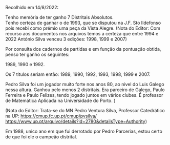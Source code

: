 Recolhido em 14/8/2022:

Tenho memória de ter ganho 7 Distritais Absolutos.  
Tenho certeza de ganhar o de 1993, que se disputou na J.F. Sto Ildefonso pois recebi como prémio uma peça da Vista Alegre.
(Nota do Editor: Com recurso aos documentos nos arquivos temos a certeza que entre 1994 e 2022 António Silva venceu 3 edições: 1998, 1999 e 2007)

Por consulta dos cadernos de partidas e em função da pontuação obtida, penso ter ganho os seguintes:

1989, 1990 e 1992.

Os 7 titulos seriam então: 1989, 1990, 1992, 1993, 1998, 1999 e 2007.

Pedro Silva foi um jogador muito forte nos anos 80, ao nivel do Luis Galego nessa altura. Ganhou pelo menos 2 distritais. Era parceiro de Galego, Paulo Ferreira e Paulo Felizes, tendo jogado juntos em vários clubes. É professor de Matemática Aplicada na Universidade do Porto. )

(Nota do Editor: Trata-se do MN Pedro Ventura Silva, Professor Catedrático na UP: 
https://cmup.fc.up.pt/cmup/pvsilva/
https://www.up.pt/arquivo/details?id=2780&detailsType=Authority)

Em 1988, unico ano em que fui derrotado por Pedro Parcerias, estou certo de que foi ele o campeão distrital.
